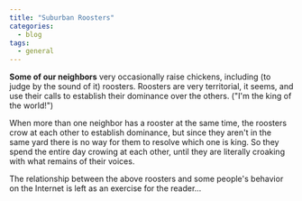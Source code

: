 ```yaml
---
title: "Suburban Roosters"
categories:
  - blog
tags: 
  - general
---
```


**Some of our neighbors** very occasionally raise chickens, including (to judge by the sound of it) roosters. Roosters are very territorial, it seems, and use their calls to establish their dominance over the others. ("I'm the king of the world!")

When more than one neighbor has a rooster at the same time, the roosters crow at each other to establish dominance, but since they aren't in the same yard there is no way for them to resolve which one is king. So they spend the entire day crowing at each other, until they are literally croaking with what remains of their voices.

The relationship between the above roosters and some people's behavior on the Internet is left as an exercise for the reader...